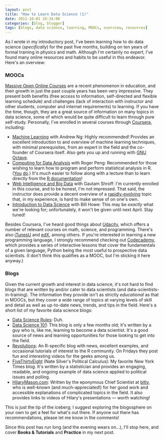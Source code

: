 ```yaml
---
layout: post
title: "How to Learn Data Science (1)"
date: 2012-10-01 19:34:00
categories: [blog, blogger]
tags: [blogs, data science, learning, MOOCs, overview, resources]
---
```


As I wrote in my introductory post, I've been learning how to do data science (_specifically_) for the past five months, building on ten years of formal training in physics and math. Although I'm certainly no expert, I've found many online resources and habits to be useful in this endeavor. Here's an overview:

### MOOCs

[Massive Open Online Courses](http://en.wikipedia.org/wiki/Massive_open_online_course) are a recent phenomenon in education, and their growth in just the past couple years has been very impressive. They present both benefits (free access to information, self-directed and flexible learning schedule) and challenges (lack of interaction with instructor and other students, computer and internet requirements) to learning. If you have the time, though, they are a great source of information on many topics in data science, some of which would be quite difficult to learn through pure self-study. Personally, I've enrolled in several courses through [Coursera](https://www.coursera.org/), including:

- [Machine Learning](https://www.coursera.org/course/ml) with Andrew Ng: Highly recommended! Provides an excellent introduction to and overview of machine learning techniques, with minimal prerequisites, from an expert in the field and the co-founder of Coursera itself. Also gets you up and running with [GNU Octave](http://www.gnu.org/software/octave/).
- [Computing for Data Analysis](https://www.coursera.org/course/compdata) with Roger Peng: Recommended for those wishing to learn how to program and perform statistical analysis in R. ([You](http://blog.revolutionanalytics.com/2012/08/r-language-popularity-for-data-mining.html) [do](http://www.r-bloggers.com/popularity-of-r-continues/).) It's _much_ easier to follow along with a lecture than to learn directly from the [R documentation](http://www.r-project.org/)!
- [Web Intelligence and Big Data](https://www.coursera.org/course/bigdata) with Gautam Shroff: I'm currently enrolled in this course, and to be honest, I'm not impressed. That said, the instructor does provide a decent overview of a [rapidly-evolving](http://whatsthebigdata.com/2012/08/16/gartners-hype-cycle-for-big-data/) topic that, in my experience, is hard to make sense of on one's own.
- [Introduction to Data Science](https://www.coursera.org/course/datasci) with Bill Howe: This may be _exactly_ what we're looking for; unfortunately, it won't be given until next April. Stay tuned!

Besides Coursera, I've heard good things about [Udacity](http://www.udacity.com/), which offers a number of relevant courses on math, science, and programming. There's also [iTunesU](http://www.apple.com/education/itunes-u/) and [edX](https://www.edx.org/), among others. If you're interested in learning a new programming language, I strongly recommend checking out [Codecademy](http://www.codecademy.com/), which provides a series of interactive lessons that cover the fundamentals of a given language, Python being the most useful to prospective data scientists. (I don't think this qualifies as a MOOC, but I'm sticking it here anyway.)

### Blogs

Given the current growth and interest in data science, it's not hard to find blogs that are written by and/or cater to data scientists (and data-scientists-in-training). The information they provide isn't as strictly _educational_ as that in MOOCs, but they cover a wide range of topics at varying levels of skill and detail as well as up-to-date news, trends, and tips in the field. Here's a short list of my favorite data science blogs:

- [Data Science Rules](http://datasciencerules.blogspot.com/): Duh.
- [Data Science 101](http://datascience101.wordpress.com/): This blog is only a few months old; it's written by a guy who is, like me, learning to become a data scientist. It's a good source of news and learning opportunities for those looking to get into the field.
- [Revolutions](http://blog.revolutionanalytics.com/): An R-specific blog with news, excellent examples, and occasional tutorials of interest to the R community. On Fridays they post fun and interesting videos for the geeks among us.
- [FiveThirtyEight](http://fivethirtyeight.blogs.nytimes.com/) (Nate Silver's Political Calculus): My favorite New York Times blog. It's written by a statistician and provides an engaging, readable, and ongoing example of data science applied to political issues and polling.
- [HilaryMason.com](http://hilarymason.com/): Written by the eponymous Chief Scientist at [bitly](https://bitly.com/), who is well-known (and much-appreciated!) for her good work and accessible explanations of complicated topics in the field. It also provides links to videos of Hilary's presentations — worth watching!

This is just the tip of the iceberg; I suggest exploring the blogosphere on your own to get a feel for what's out there. If anyone out there has recommendations, please let me know in the comments!

Since this post has run long (and the evening wears on...), I'll stop here, and cover __Books & Tutorials__ and __Practice__ in my next post.
